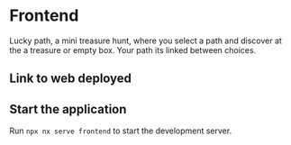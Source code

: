 # Frontend

Lucky path, a mini treasure hunt, where you select a path and discover at the a treasure 
or empty box. Your path its linked between choices.

## Link to web deployed


## Start the application

Run `npx nx serve frontend` to start the development server.
